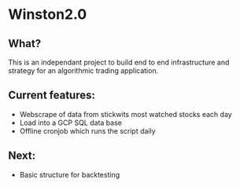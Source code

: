 # Winston2.0

## What?
This is an independant project to build end to end infrastructure and strategy for an algorithmic trading application.


## Current features:
- Webscrape of data from stickwits most watched stocks each day
- Load into a GCP SQL data base
- Offline cronjob which runs the script daily

## Next:
- Basic structure for backtesting 
